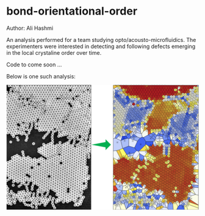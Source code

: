 # bond-orientational-order

Author: Ali Hashmi

An analysis performed for a team studying opto/acousto-microfluidics. The experimenters were interested in detecting and following defects emerging in the local crystaline order over time.

Code to come soon ...


Below is one such analysis: 

![alt text](https://github.com/alihashmiii/bond-orientational-order/blob/master/for%20ReadMe/bond-orientational-order.png)
